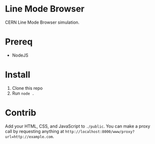 # Line Mode Browser
  
CERN Line Mode Browser simulation. 

# Prereq

- NodeJS

# Install

1. Clone this repo
2. Run `node .`

# Contrib

Add your HTML, CSS, and JavaScript to `./public`. You can make a proxy call by requesting anything at 
`http://localhost:8000/www/proxy?url=http://example.com`.

